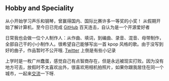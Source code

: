## Hobby and Speciality

从小开始学习声乐和钢琴，曾赢得国内、国际比赛许多一等奖的小奖！ 从假期开始了解计算机，至今日已完成 [GitHub](https://github.com/wibus-wee) 百天连击，自认为是一个开源爱好者

日常我也会做一位个人制作人：从作曲、填词，到编曲、录音、混音、母带制作，全部自己干的小小制作人。很希望自己能够写出一首 kpop 风格的歌。由于没写到好的曲子，作品暂时不公开哦. [Twitter](https://twitter.com/wibus_wee) 上倒是有些小记录

上学时是一枚广州蠢蛋，感觉自己有点智商存在，但是永远被现实打败。因为没有地方可去，放假时不太喜欢出外，很喜欢用相机拍照片，如果你跟我居住在同一个城市，一起来[交流](mailto:wibus@qq.com)一下呀.

<!-- 
---

> Find me on [GitHub](https://github.com/wibus-wee), [Twitter](https://twitter.com/wibus_wee). <br> Mail me at [wibus@qq.com](mailto:wibus@qq.com) 
>
> Style from [Macro Cornacchia](https://www.marco.fyi) -->